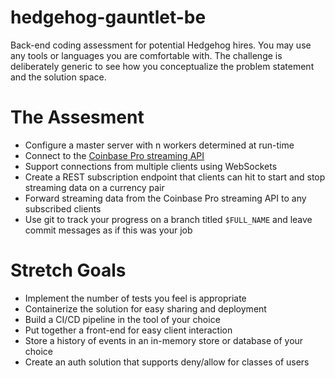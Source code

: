 # hedgehog-gauntlet-be
Back-end coding assessment for potential Hedgehog hires. You may use any tools or languages you are comfortable with. The challenge is deliberately generic to see how you conceptualize the problem statement and the solution space.

# The Assesment

- Configure a master server with n workers determined at run-time
- Connect to the [Coinbase Pro streaming API](https://docs.pro.coinbase.com/#subscribe)
- Support connections from multiple clients using WebSockets
- Create a REST subscription endpoint that clients can hit to start and stop streaming data on a currency pair
- Forward streaming data from the Coinbase Pro streaming API to any subscribed clients
- Use git to track your progress on a branch titled `$FULL_NAME` and leave commit messages as if this was your job

# Stretch Goals

- Implement the number of tests you feel is appropriate
- Containerize the solution for easy sharing and deployment
- Build a CI/CD pipeline in the tool of your choice
- Put together a front-end for easy client interaction
- Store a history of events in an in-memory store or database of your choice
- Create an auth solution that supports deny/allow for classes of users
